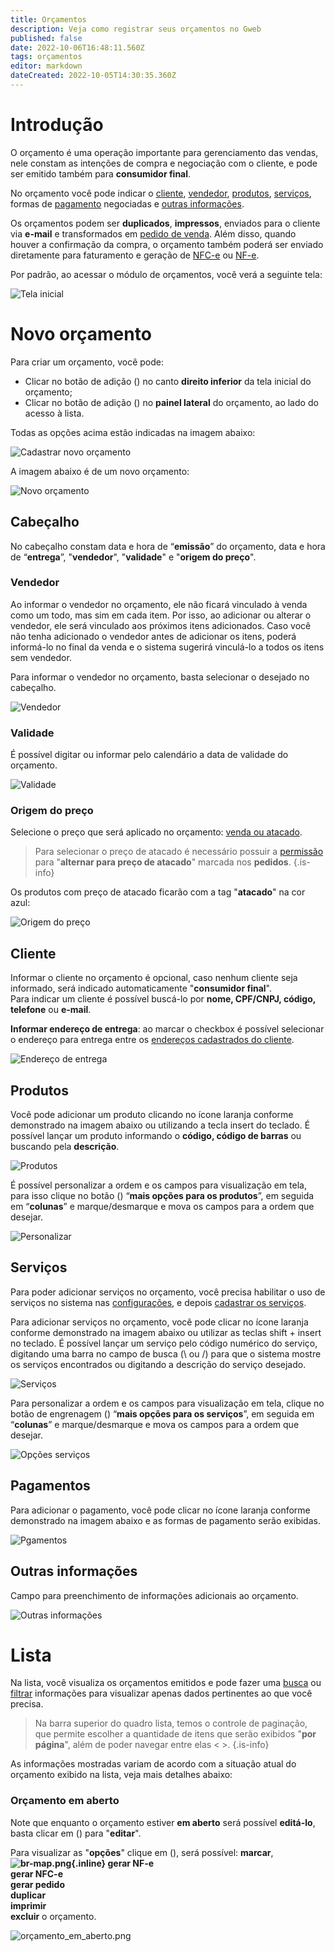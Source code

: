 ```yaml
---
title: Orçamentos
description: Veja como registrar seus orçamentos no Gweb
published: false
date: 2022-10-06T16:48:11.560Z
tags: orçamentos
editor: markdown
dateCreated: 2022-10-05T14:30:35.360Z
---
```


# Introdução

O orçamento é uma operação  importante para gerenciamento das vendas, nele constam as intenções de compra e negociação com o cliente, e pode ser emitido também para **consumidor final**.

No orçamento você pode indicar o [cliente](https://help.gdoorweb.com.br/pt-br/movimentos/orcamento#cliente), [vendedor](https://help.gdoorweb.com.br/pt-br/movimentos/orcamento#vendedor), [produtos](https://help.gdoorweb.com.br/pt-br/movimentos/orcamento#mercadorias), [serviços](https://help.gdoorweb.com.br/pt-br/movimentos/orcamento#servi%C3%A7os), formas de [pagamento](https://help.gdoorweb.com.br/pt-br/movimentos/orcamento#pagamentos) negociadas e [outras informações](https://help.gdoorweb.com.br/pt-br/movimentos/orcamento#outras-informa%C3%A7%C3%B5es).

Os orçamentos podem ser **duplicados**, **impressos**, enviados para o cliente via **e-mail** e transformados em [pedido de venda](https://help.gdoorweb.com.br/pt-br/movimentos/pedidos). Além disso, quando houver a confirmação da compra, o orçamento também poderá ser enviado diretamente para faturamento e geração de [NFC-e](https://help.gdoorweb.com.br/movimentos/pdv/formulario#criando-uma-nfc-e) ou [NF-e](https://help.gdoorweb.com.br/pt-br/tutoriais/como-emitir-uma-nfe#emitindo-uma-nf-e).

Por padrão, ao acessar o módulo de orçamentos, você verá a seguinte tela:

![Tela inicial](/movimentos/orçamentos/tela_inicial.png)

# Novo orçamento

Para criar um orçamento, você pode:

-   Clicar no botão de adição (<em class="mdi mdi-plus"></em>) no canto **direito inferior** da tela inicial do orçamento;
-   Clicar no botão de adição (<em class="mdi mdi-plus"></em>) no **painel lateral** do orçamento, ao lado do acesso à lista.

Todas as opções acima estão indicadas na imagem abaixo:

![Cadastrar novo orçamento](/movimentos/orçamentos/novo.png)

A imagem abaixo é de um novo orçamento:

![Novo orçamento](/movimentos/orçamentos/novo_orçamento.png)

## Cabeçalho

No cabeçalho constam data e hora de “**emissão**” do orçamento, data e hora de “**entrega**”, "**vendedor**", "**validade**" e "**origem do preço**".

### Vendedor

Ao informar o vendedor no orçamento, ele não ficará vinculado à venda como um todo, mas sim em cada item. Por isso, ao adicionar ou alterar o vendedor, ele será vinculado aos próximos itens adicionados. Caso você não tenha adicionado o vendedor antes de adicionar os itens, poderá informá-lo no final da venda e o sistema sugerirá vinculá-lo a todos os itens sem vendedor.

Para informar o vendedor no orçamento, basta selecionar o desejado no cabeçalho.

![Vendedor](/movimentos/orçamentos/vendedor.png)

### Validade

É possível digitar ou informar pelo calendário a data de validade do orçamento.

![Validade](/movimentos/orçamentos/validade.png)

### Origem do preço

Selecione o preço que será aplicado no orçamento: [venda ou atacado](https://help.gdoorweb.com.br/pt-br/cadastros/produtos).

> Para selecionar o preço de atacado é necessário possuir a [permissão](https://help.gdoorweb.com.br/pt-br/configuracoes/permissoes) para "**alternar para preço de atacado**" marcada nos **pedidos**. 
{.is-info}

Os produtos com preço de atacado ficarão com a tag "**atacado**" na cor azul:

![Origem do preço](/movimentos/orçamentos/origem_do_preço.gif)

## Cliente

Informar o cliente no orçamento é opcional, caso nenhum cliente seja informado, será indicado automaticamente "**consumidor final**".   
Para indicar um cliente é possível buscá-lo por **nome, CPF/CNPJ, código, telefone** ou **e-mail**.

**<em class="mdi mdi-checkbox-blank-outline"></em> Informar endereço de entrega**: ao marcar o checkbox é possível selecionar o endereço para entrega entre os [endereços cadastrados do cliente](/cadastros/pessoas#endereços).

![Endereço de entrega](/movimentos/orçamentos/endereço_de_entrega.gif)

## Produtos

Você pode adicionar um produto clicando no ícone laranja conforme demonstrado na imagem abaixo ou utilizando a tecla <span class="mat-button mdi "> insert</span> do teclado. É possível lançar um produto informando o **código, código de barras** ou buscando pela **descrição**. 

![Produtos](/movimentos/orçamentos/produtos.png)

É possível personalizar a ordem e os campos para visualização em tela, para isso clique no botão (<em class="mdi mdi-cog"></em>)  “**mais opções para os produtos**”, em seguida em “**colunas**” e marque/desmarque e mova os campos para a ordem que desejar.

![Personalizar](/movimentos/orçamentos/personalizar.png)

## Serviços

Para poder adicionar serviços no orçamento, você precisa habilitar o uso de serviços no sistema nas [configurações](https://help.gdoorweb.com.br/configuracoes/geral), e depois [cadastrar os serviços](https://help.gdoorweb.com.br/cadastros/servicos).

Para adicionar serviços no orçamento, você pode clicar no ícone laranja conforme demonstrado na imagem abaixo ou utilizar as teclas <span class="mat-button mdi "> shift</span> + <span class="mat-button mdi "> insert</span> no teclado.
É possível lançar um serviço pelo código numérico do serviço, digitando uma barra no campo de busca (\\ ou /) para que o sistema mostre os serviços encontrados ou digitando a descrição do serviço desejado.

![Serviços](/movimentos/orçamentos/serviços.png)

Para personalizar a ordem e os campos para visualização em tela, clique no botão de engrenagem (<em class="mdi mdi-cog"></em>)  “**mais opções para os serviços**”, em seguida em “**colunas**” e marque/desmarque e mova os campos para a ordem que desejar.

![Opções serviços](/movimentos/orçamentos/opções_serviços.png)

## Pagamentos

Para adicionar o pagamento, você pode clicar no ícone laranja conforme demonstrado na imagem abaixo e as formas de pagamento serão exibidas.

![Pgamentos](/movimentos/orçamentos/pagamentoss.png)

## Outras informações

Campo para preenchimento de informações adicionais ao orçamento.

![Outras informações](/movimentos/orçamentos/outras_informações.png)

# Lista

Na lista, você visualiza os orçamentos emitidos e pode fazer uma [busca](https://help.gdoorweb.com.br/pt-br/movimentos/orcamento#buscar) ou [filtrar](https://help.gdoorweb.com.br/pt-br/movimentos/orcamento#filtrar) informações para visualizar apenas dados pertinentes ao que você precisa.

> Na barra superior do quadro lista, temos o controle de paginação, que permite escolher a quantidade de itens que serão exibidos "**por página**", além de poder navegar entre elas < >.
{.is-info}

As informações mostradas variam de acordo com a situação atual do orçamento exibido na lista, veja mais detalhes abaixo:

### Orçamento em aberto

Note que enquanto o orçamento estiver **em aberto** será possível **editá-lo**, basta clicar em (<em class="mdi mdi-pencil"></em>) para "**editar**".

Para visualizar as "**opções**" clique em (<em class="mdi mdi-dots-vertical"></em>), será possível:
**<em class="mdi mdi-checkbox-marked"></em> marcar**, 
**![br-map.png](/comum/br-map.png){.inline} gerar NF-e**  
**<em class="mdi mdi-qrcode"></em> gerar NFC-e**   
**<em class="mdi mdi-file-document-check"></em> gerar pedido**   
**<em class="mdi mdi-content-duplicate"></em> duplicar**   
**<em class="mdi mdi-printer"></em> imprimir**   
**<em class="mdi mdi-delete"></em> excluir** o orçamento. 

![orçamento_em_aberto.png](/movimentos/orçamentos/orçamento_em_aberto.png)

